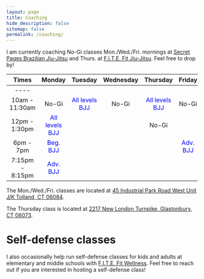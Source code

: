 ```yaml
---
layout: page
title: Coaching
hide_description: false
sitemap: false
permalink: /coaching/
---
```


I am currently coaching No-Gi classes Mon./Wed./Fri. mornings at [Secret Pages Brazilian Jiu-Jitsu](http://secretpagesbjj.com/) and Thurs. at [F.I.T.E. Fit Jiu-Jitsu](https://www.joinfitefit.com/schedule). Feel free to drop by!


| Times           | Monday        | Tuesday    |  Wednesday  | Thursday    |  Friday      |
| :----:          |    :----:     | :----:     |     :---:   |  :----:     |  :----:      |
| ----            |               |            |             |             |              |
| 10am - 11:30am  |  No-Gi        | <span style="color:blue">All levels BJJ</span>  |    No-Gi    |  <span style="color:blue">All levels BJJ</span>    |  No-Gi       |
| 12pm - 1:30pm   | <span style="color:blue">All levels BJJ</span>  |            |             |  No-Gi      |              |
| 6pm - 7pm       | <span style="color:blue">Beg. BJJ</span>  |            |             |             | <span style="color:blue">Adv. BJJ</span> |
| 7:15pm - 8:15pm | <span style="color:blue">Adv. BJJ</span>  |            |             |             |              |



The Mon./Wed./Fri. classes are located at [45 Industrial Park Road West Unit J/K Tolland, CT 06084](https://www.google.com/maps/place/45+Industrial+Park+Rd+W+j+k,+Tolland,+CT+06084/@41.8616852,-72.4229091,17z/data=!3m1!4b1!4m5!3m4!1s0x89e6f426970fa11f:0xcb089c41736fdb9e!8m2!3d41.8616812!4d-72.4207151). 

The Thursday class is located at [2217 New London Turnpike, Glastonbury, CT 06073](https://www.google.com/maps/place/2217+New+London+Turnpike,+South+Glastonbury,+CT+06073/@41.6797233,-72.5493192,17z/data=!3m1!4b1!4m5!3m4!1s0x89e6502178a29017:0x73004f27be4aa179!8m2!3d41.6797193!4d-72.5471252).

<!--
![Pans](/assets/img/Pans.jpg)

{:.image-caption}
*(Left to right: Rodrigo Gabriel Silva Mariani, Jozef Chen, David Ian Monserrate, Rafael Leite Borges.)*
-->

# Self-defense classes
I also occasionally help run self-defense classes for kids and adults at elementary and middle schools with [F.I.T.E. Fit Wellness](https://www.joinfitefit.com/about). Feel free to reach out if you are interested in hosting a self-defense class!




